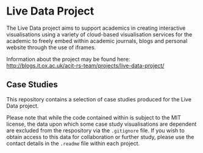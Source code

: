 # Live Data Project

The Live Data project aims to support academics in creating interactive visualisations using a variety of cloud-based visualisation services for the academic to freely embed within academic journals, blogs and personal website through the use of iframes.

Information about the project may be found here: http://blogs.it.ox.ac.uk/acit-rs-team/projects/live-data-project/

## Case Studies

This repository contains a selection of case studies produced for the Live Data project.

Please note that while the code contained within is subject to the MIT license, the data upon which some case study visualisations are dependent are excluded from the respository via the `.gitignore` file. If you wish to obtain access to this data for collaboration or further study, please use the contact details in the `.readme` file within each project.
